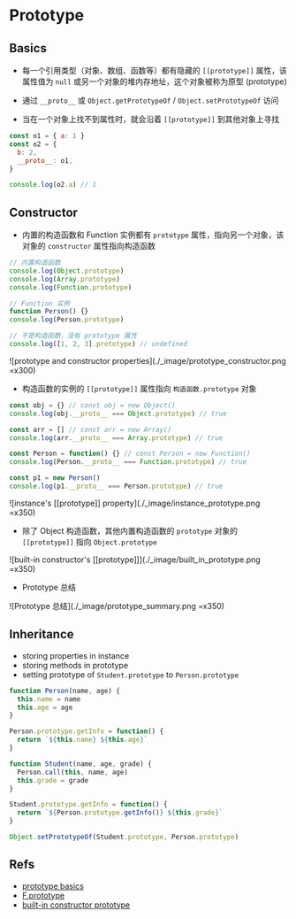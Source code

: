 # Prototype

## Basics

- 每一个引用类型（对象、数组、函数等）都有隐藏的 `[[prototype]]` 属性，该属性值为 `null` 或另一个对象的堆内存地址，这个对象被称为原型 (prototype)

- 通过 `__proto__` 或 `Object.getPrototypeOf` / `Object.setPrototypeOf` 访问

- 当在一个对象上找不到属性时，就会沿着 `[[prototype]]` 到其他对象上寻找

```js
const o1 = { a: 1 }
const o2 = {
  b: 2,
  __proto__: o1,
}

console.log(o2.a) // 1
```

## Constructor

- 内置的构造函数和 Function 实例都有 `prototype` 属性，指向另一个对象，该对象的 `constructor` 属性指向构造函数

```js
// 内置构造函数
console.log(Object.prototype)
console.log(Array.prototype)
console.log(Function.prototype)

// Function 实例
function Person() {}
console.log(Person.prototype)

// 不是构造函数，没有 prototype 属性
console.log([1, 2, 3].prototype) // undefined
```

![prototype and constructor properties](./_image/prototype_constructor.png =x300)

- 构造函数的实例的 `[[prototype]]` 属性指向 `构造函数.prototype` 对象

```js
const obj = {} // const obj = new Object()
console.log(obj.__proto__ === Object.prototype) // true

const arr = [] // const arr = new Array()
console.log(arr.__proto__ === Array.prototype) // true

const Person = function() {} // const Person = new Function()
console.log(Person.__proto__ === Function.prototype) // true

const p1 = new Person()
console.log(p1.__proto__ === Person.prototype) // true
```

![instance's \[\[prototype\]\] property](./_image/instance_prototype.png =x350)

- 除了 Object 构造函数，其他内置构造函数的 `prototype` 对象的 `[[prototype]]` 指向 `Object.prototype`

![built-in constructor's \[\[prototype\]\]](./_image/built_in_prototype.png =x350)

- Prototype 总结

![Prototype 总结](./_image/prototype_summary.png =x350)

## Inheritance

- storing properties in instance
- storing methods in prototype
- setting prototype of `Student.prototype` to `Person.prototype`

```js
function Person(name, age) {
  this.name = name
  this.age = age
}

Person.prototype.getInfo = function() {
  return `${this.name} ${this.age}`
}

function Student(name, age, grade) {
  Person.call(this, name, age)
  this.grade = grade
}

Student.prototype.getInfo = function() {
  return `${Person.prototype.getInfo()} ${this.grade}`
}

Object.setPrototypeOf(Student.prototype, Person.prototype)
```

## Refs

- [prototype basics](https://javascript.info/prototype-inheritance)
- [F.prototype](https://javascript.info/function-prototype)
- [built-in constructor prototype](https://javascript.info/native-prototypes)
